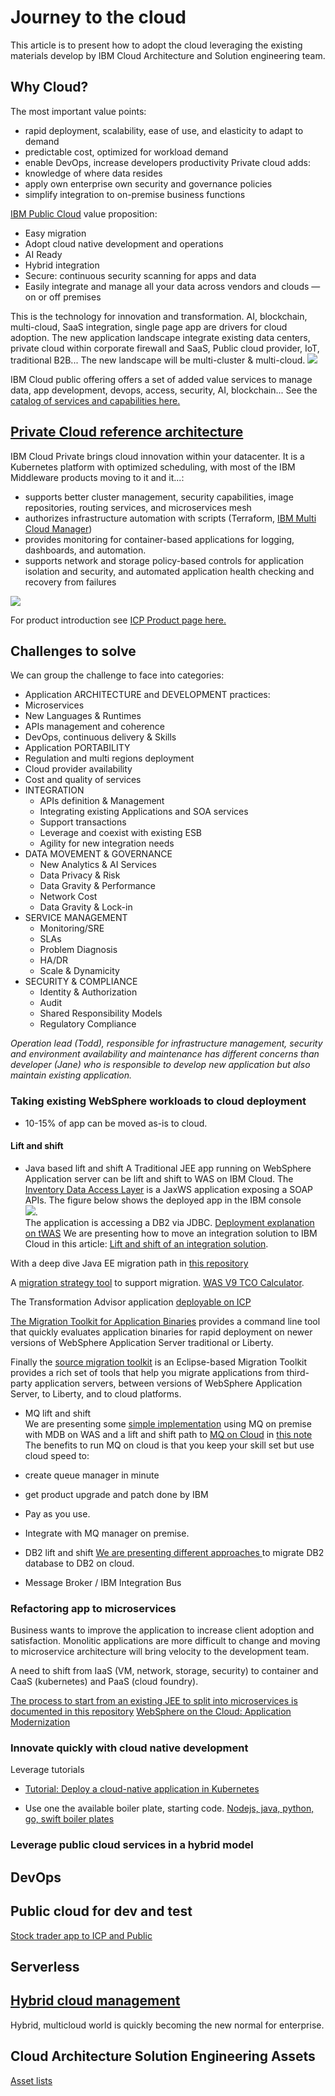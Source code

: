 # Journey to the cloud
This article is to present how to adopt the cloud leveraging the existing materials develop by IBM Cloud Architecture and Solution engineering team.

## Why Cloud?
The most important value points:
* rapid deployment, scalability, ease of use, and elasticity to adapt to demand
* predictable cost, optimized for workload demand
* enable DevOps, increase developers productivity
Private cloud adds:
* knowledge of where data resides
* apply own enterprise own security and governance policies
* simplify integration to on-premise business functions

[IBM Public Cloud](https://www.ibm.com/cloud/) value proposition:
* Easy migration
* Adopt cloud native development and operations
* AI Ready
* Hybrid integration
* Secure: continuous security scanning for apps and data
* Easily integrate and manage all your data across vendors and clouds — on or off premises

This is the technology for innovation and transformation. AI, blockchain, multi-cloud, SaaS integration, single page app are drivers for cloud adoption. The new application landscape integrate existing data centers, private cloud within corporate firewall and SaaS, Public cloud provider, IoT, traditional B2B...
The new landscape will be multi-cluster & multi-cloud.
![](new-app-landscape.png)


IBM Cloud public offering offers a set of added value services to manage data, app development, devops, access, security, AI, blockchain... See the [catalog of services and capabilities here.](https://console.bluemix.net/)

## [Private Cloud reference architecture](https://www.ibm.com/cloud/garage/architectures/private-cloud)
IBM Cloud Private brings cloud innovation within your datacenter. It is a Kubernetes platform with optimized scheduling, with most of the IBM Middleware products moving to it and it...:
* supports better cluster management, security capabilities, image repositories, routing services, and microservices mesh
* authorizes infrastructure automation with scripts (Terraform, [IBM Multi Cloud Manager](https://www.ibm.com/cloud/smartpapers/multicloud-management/))
* provides monitoring for container-based applications for logging, dashboards, and automation.
* supports network and storage policy-based controls for application isolation and security, and automated application health checking and recovery from failures

![](ICP-oneView.png)

For product introduction see [ICP Product page here.](https://www.ibm.com/cloud-computing/products/ibm-cloud-private/)

## Challenges to solve
We can group the challenge to face into categories:
* Application ARCHITECTURE and DEVELOPMENT practices:
 * Microservices
 * New Languages & Runtimes
 * APIs management and coherence
 * DevOps, continuous delivery & Skills
* Application PORTABILITY
 * Regulation and multi regions deployment
 * Cloud provider availability
 * Cost and quality of services
* INTEGRATION
  * APIs definition & Management
  * Integrating existing Applications and SOA services
  * Support transactions
  * Leverage and coexist with existing ESB
  * Agility for new integration needs
* DATA MOVEMENT & GOVERNANCE
  * New Analytics & AI Services
  * Data Privacy & Risk
  * Data Gravity & Performance
  * Network Cost
  * Data Gravity & Lock-in
* SERVICE MANAGEMENT
  * Monitoring/SRE
  * SLAs
  * Problem Diagnosis
  * HA/DR
  * Scale & Dynamicity
* SECURITY & COMPLIANCE
  * Identity & Authorization
  * Audit
  * Shared Responsibility Models
  * Regulatory Compliance



*Operation lead (Todd), responsible for infrastructure management, security and environment availability and maintenance has different concerns than developer (Jane) who is responsible to develop new application but also maintain existing application.*

### Taking existing WebSphere workloads to cloud deployment
* 10-15% of app can be moved as-is to cloud.

#### Lift and shift
* Java based lift and shift
 A Traditional JEE app running on WebSphere Application server can be lift and shift to WAS on IBM Cloud. The [Inventory Data Access Layer](https://github.com/ibm-cloud-architecture/refarch-integration-inventory-dal) is a JaxWS application exposing a SOAP APIs. The figure below shows the deployed app in the IBM console   
 ![](https://github.com/ibm-cloud-architecture/refarch-integration-inventory-dal/blob/master/docs/twas/wasnd-deploy-8.png).  
 The application is accessing a DB2 via JDBC. [Deployment explanation on tWAS](https://github.com/ibm-cloud-architecture/refarch-integration-inventory-dal/blob/master/docs/twas/readme.md)
 We are presenting how to move an integration solution to IBM Cloud in this article: [Lift and shift of an integration solution](https://github.com/ibm-cloud-architecture/refarch-integration/tree/master/docs/toSaaS).

 With a deep dive Java EE migration path in [this repository](https://github.com/ibm-cloud-architecture/refarch-jee/blob/master/phases/phase1.md)

 A [migration strategy tool](http://whichwas.mybluemix.net/) to support migration. [WAS V9 TCO Calculator](https://roi-calculator.mybluemix.net/).

 The Transformation Advisor application [deployable on ICP](https://ibm-dte.mybluemix.net/ibm-websphere-application-server-cloud-enabled)  

 [The Migration Toolkit for Application Binaries](https://developer.ibm.com/wasdev/downloads/#asset/tools-Migration_Toolkit_for_Application_Binaries) provides a command line tool that quickly evaluates application binaries for rapid deployment on newer versions of WebSphere Application Server traditional or Liberty.

 Finally the [source migration toolkit](https://developer.ibm.com/wasdev/downloads/#asset/tools-WebSphere_Application_Server_Migration_Toolkit) is an Eclipse-based Migration Toolkit provides a rich set of tools that help you migrate applications from third-party application servers, between versions of WebSphere Application Server, to Liberty, and to cloud platforms.

* MQ lift and shift  
We are presenting some [simple implementation](https://github.com/ibm-cloud-architecture/refarch-mq-messaging) using MQ on premise with MDB on WAS and a lift and shift path to [MQ on Cloud](https://www.ibm.com/cloud/mq) in [this note]()
The benefits to run MQ on cloud is that you keep your skill set but use cloud speed to:
* create queue manager in minute
* get product upgrade and patch done by IBM
* Pay as you use.
* Integrate with MQ manager on premise.  

* DB2 lift and shift
[We are presenting different approaches ](https://github.com/ibm-cloud-architecture/refarch-integration-inventory-db2/blob/master/docs/db2-cloud.md) to migrate DB2 database to DB2 on cloud.

* Message Broker / IBM Integration Bus

### Refactoring app to microservices
Business wants to improve the application to increase client adoption and satisfaction. Monolitic applications are more difficult to change and moving to microservice architecture will bring velocity to the development team.

A need to shift from IaaS (VM, network, storage, security) to container and CaaS (kubernetes) and PaaS (cloud foundry).

[The process to start from an existing JEE to split into microservices is documented in this repository](https://github.com/ibm-cloud-architecture/refarch-jee)
[WebSphere on the Cloud: Application Modernization](https://www.ibm.com/blogs/bluemix/2017/08/websphere-on-the-cloud-application-modernization/)


### Innovate quickly with cloud native development
Leverage tutorials
* [Tutorial: Deploy a cloud-native application in Kubernetes](https://www.ibm.com/cloud/garage/demo/try-private-cloud-install-an-app)

* Use one the available boiler plate, starting code.
[Nodejs, java, python, go, swift boiler plates](https://console.bluemix.net/developer/appservice/starter-kits)

### Leverage public cloud services in a hybrid model

## DevOps

## Public cloud for dev and test
[Stock trader app to ICP and Public](https://www.youtube.com/watch?v=pM3oFNAH2dA&index=4&list=PLzpeuWUENMK37ZlLBc_pIlXlOWeGnYRA_)

## Serverless

## [Hybrid cloud management](https://www.ibm.com/cloud/smartpapers/multicloud-management/)
Hybrid, multicloud world is quickly becoming the new normal for enterprise.

## Cloud Architecture Solution Engineering Assets
[Asset lists](https://ibm-cloud-architecture.github.io/)
